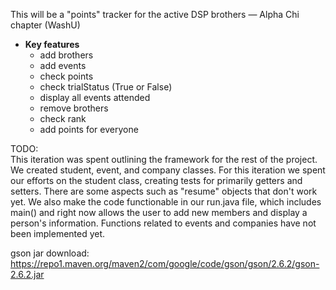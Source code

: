 This will be a "points" tracker for the active DSP brothers — Alpha Chi chapter (WashU)

- **Key features** 
    - add brothers
    - add events
    - check points
    - check trialStatus (True or False)
    - display all events attended
    - remove brothers
    - check rank
    - add points for everyone
    
    
TODO:    
This iteration was spent outlining the framework for the rest of the project. We created student, event, and company classes. For this iteration we spent our efforts on the student class, creating tests for primarily getters and setters. There are some aspects such as "resume" objects that don't work yet. We also make the code functionable in our run.java file, which includes main() and right now allows the user to add new members and display a person's information. Functions related to events and companies have not been implemented yet.


gson jar download:
https://repo1.maven.org/maven2/com/google/code/gson/gson/2.6.2/gson-2.6.2.jar
